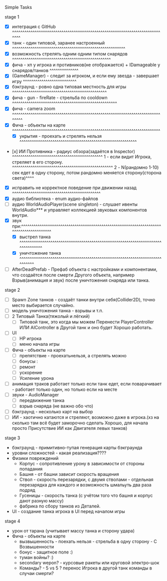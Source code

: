 ﻿Simple Tasks

stage 1
- [x] интеграция с GitHub ^^^^^^^^^^^^^^^^^^^^^^^^^^^^^^^^^^^^^^^^^^^^^^^^^^^^^^^^^^^^^^^^^^^^^^^^^^^^
- [x] танк - один типовой, заранее настроенный ^^^^^^^^^^^^^^^^^^^^^^^^^^^^^^^^^^^^^^^^^^^^^^^^^^^^^^^
- [x] возможность стрелять одним одним типом снарядов ^^^^^^^^^^^^^^^^^^^^^^^^^^^^^^^^^^^^^^^^^^^^^^^^
- [x] фича - хп у игрока и противников(не отображается) + IDamageable у снарядов/танков ^^^^^^^^^^^^^^
- [x] (GameManager) - следит за игроком, и если ему звезда - завершает игру ^^^^^^^^^^^^^^^^^^^^^^^^^^
- [x] бэкграунд - ровно одна типовая местность для игры ^^^^^^^^^^^^^^^^^^^^^^^^^^^^^^^^^^^^^^^^^^^^^^
- [x] фича - gun - fireRate - стрельба по cooldown ^^^^^^^^^^^^^^^^^^^^^^^^^^^^^^^^^^^^^^^^^^^^^^^^^^^
- [x] фича - camera zoom ^^^^^^^^^^^^^^^^^^^^^^^^^^^^^^^^^^^^^^^^^^^^^^^^^^^^^^^^^^^^^^^^^^^^^^^^^^^^^
- [x] Фича - объекты на карте ^^^^^^^^^^^^^^^^^^^^^^^^^^^^^^^^^^^^^^^^^^^^^^^^^^^^^^^^^^^^^^^^^^^^^^^^
  - [x] укрытия - проехать и стрелять нельзя ^^^^^^^^^^^^^^^^^^^^^^^^^^^^^^^^^^^^^^^^^^^^^^^^^^^^^^^^^
- [х] ИИ Противника - радиус обзора(задаётся в Inspector) ^^^^^^^^^^^^^^^^^^^^^^^^^^^^^^^^^^^^^^^^^^^^
      1 - если видит Игрока, стреляет в его сторону. ^^^^^^^^^^^^^^^^^^^^^^^^^^^^^^^^^^^^^^^^^^^^^^^^^
      2 - N(рандомно 1-10) сек едет в одну сторону, потом рандомно меняется сторону(сторона света)^^^^
- [x] исправить не корректное поведение при движении назад ^^^^^^^^^^^^^^^^^^^^^^^^^^^^^^^^^^^^^^^^^^^
- [x] аудио библиотека  - enum аудио-файлов 
- [ ] аудио WorldAudioPlayer(scene singleton) - слушает ивенты WorldAudio*** и управляет 
        коллекцией звуковых компонентов внутри.
- [x] звук при:^^^^^^^^^^^^^^^^^^^^^^^^^^^^^^^^^^^^^^^^^^^^^^^^^^^^^^^^^^^^^^^^^^^^^^^^^^^^^^^^^^^^^^^
  - [x] выстрел танка ^^^^^^^^^^^^^^^^^^^^^^^^^^^^^^^^^^^^^^^^^^^^^^^^^^^^^^^^^^^^^^^^^^^^^^^^^^^^^^^^
  - [x] уничтожение танка ^^^^^^^^^^^^^^^^^^^^^^^^^^^^^^^^^^^^^^^^^^^^^^^^^^^^^^^^^^^^^^^^^^^^^^^^^^^^
- [ ] AfterDeadPrefab - Префаб объекта с настройками и компонентами, что создаётся после смерти 
        Другого объекта, например Взрыв(анимация и звук) после уничтожения снаряда или танка.

stage 2
- [ ] Spawn Zone танков - создаёт танки внутри себя(Collider2D), точно место выбирается случайно. 
- [ ] модель уничтожения танка - взрывы и т.п.
- [ ] 2 Типовый Танка(тяжолый и лёгкий) 
  - [ ] Типовой танк, это когда мы можем Перенести PlayerController ИЛИ AIController в Другой танк и оно будет Хорошо работать.
- [ ] UI
  - [ ] HP игрока
  - [ ] меню начала игры
- [ ] Фича - объекты на карте
  - [ ] препятствие - проехатьнельзя, а стрелять можно
   - [ ] бонусы :
    - [ ] ремонт
    - [ ] ускорение
    - [ ] Усиление урона
- [ ] анимация траков работает только если танк едет, если поварачивает - работает только один, но только если на месте
- [ ] звуки - AudioManager
  - [ ] передвижение танка
  - [ ] взрыв снаряда (не важно обо что)
- [ ] бэкграунд - несколько карт на выбор
- [ ] ИИ - хаотично катаются и стреляют, возможно даже в игрока.(хз на сколько там всё будет заморочно сделать Хорошо, для начала просто Присутствие ИИ как Двигателя левых танков)

stage 3
- бэкграунд - примитивно-тупая генерация карты бэкграунда
- уровни сложностей - какая реализация????
- Физики повреждений
  - Корпус - сопротивление урону в зависимости от стороны попадания
  - Башня - от башни зависит скорость вращения
  - Ствол - скорость перезарядки, с двумя стволами - отдельная перезарядка для каждого и возможность шмальуть два раза подряд
  - Гусеницы - скорость танка (с учётом того что башня и корпус дают разную массу)
  - фабрика по сбору танков из Деталей.
- UI - создание танка игрока в UI перед началом игры

stage 4
- урон от тарана (учитывает массу танка и сторону удара)
- Фича - объекты на карте 
  - вызвышенность - поехать нельзя - стрельба в одну сторону - С Возвышенности
  - бонус - защитное поле :)
  - туман войны? :)
  - secondary wepon? - курсовые ракеты или круговой электро-шок
  - Команды? - 5 vs 5 ? перенос Игрока в другой танк команды в случаи смерти?
